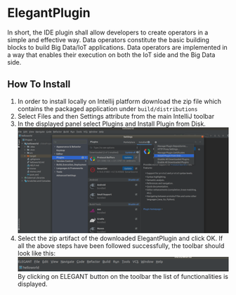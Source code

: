 # ElegantPlugin

In short, the IDE plugin shall allow developers to create operators in a simple and effective way. Data
operators constitute the basic building blocks to build Big Data/IoT applications. Data operators are
implemented in a way that enables their execution on both the IoT side and the Big Data side.
## How To Install

1. In order to install locally on Intellij platform download the zip file which contains the packaged application under `build/distributions`
2. Select Files and then Settings attribute from the main IntelliJ toolbar
3. In the displayed panel select Plugins and Install Plugin from Disk.
   ![Alt text](images/elegant.png?raw=true "Title")
4. Select the zip artifact of the downloaded ElegantPlugin and click OK.
   If all the above steps have been followed successfully, the toolbar should look like this:
   ![Alt text](images/elegant2.png?raw=true "Title")
   By clicking on ELEGANT button on the toolbar the list of functionalities is displayed. 